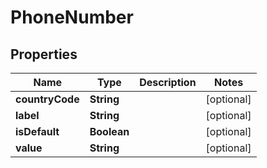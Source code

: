 
# PhoneNumber

## Properties
Name | Type | Description | Notes
------------ | ------------- | ------------- | -------------
**countryCode** | **String** |  |  [optional]
**label** | **String** |  |  [optional]
**isDefault** | **Boolean** |  |  [optional]
**value** | **String** |  |  [optional]



